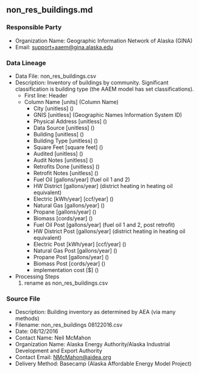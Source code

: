 ## non_res_buildings.md

### Responsible Party
  * Organization Name: Geographic Information Network of Alaska (GINA)
  * Email: support+aaem@gina.alaska.edu

### Data Lineage
  * Data File: non_res_buildings.csv
  * Description: Inventory of buildings by community.  Significant classification is building type (the AAEM model has set classifications).
    * First line: Header
    * Column Name [units] (Column Name)
      * City [unitless] ()
      * GNIS [unitless] (Geographic Names Information System ID)
      * Physical Address [unitless] ()
      * Data Source [unitless] ()
      * Building [unitless] ()
      * Building Type [unitless] ()
      * Square Feet [square feet] ()
      * Audited [unitless] ()
      * Audit Notes [unitless] ()
      * Retrofits Done [unitless] ()
      * Retrofit Notes [unitless] ()
      * Fuel Oil [gallons/year] (fuel oil 1 and 2)
      * HW District [gallons/year] (district heating in heating oil equivalent)
      * Electric [kWh/year] [ccf/year] ()
      * Natural Gas [gallons/year] ()
      * Propane [gallons/year] ()
      * Biomass [cords/year] ()
      * Fuel Oil Post [gallons/year] (fuel oil 1 and 2, post retrofit)
      * HW District Post [gallons/year] (district heating in heating oil equivalent)
      * Electric Post [kWh/year] [ccf/year] ()
      * Natural Gas Post [gallons/year] ()
      * Propane Post [gallons/year] ()
      * Biomass Post [cords/year] ()
      * implementation cost [$] ()
  * Processing Steps
    1. rename as non_res_buildings.csv
    

### Source File
  * Description: Building inventory as determined by AEA (via many methods)
  * Filename: non_res_buildings 08122016.csv
  * Date: 08/12/2016
  * Contact Name: Neil McMahon
  * Organization Name: Alaska Energy Authority/Alaska Industrial Development and Export Authority
  * Contact Email: NMcMahon@aidea.org
  * Delivery Method: Basecamp (Alaska Affordable Energy Model Project)
